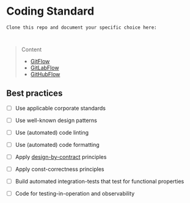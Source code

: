 # Coding Standard

```
Clone this repo and document your specific choice here:



```
> Content
> - [GitFlow](#gitflow)
> - [GitLabFlow](#gitlabflow)
> - [GitHubFlow](#githubflow)


## Best practices

- [ ] Use applicable corporate standards


- [ ] Use well-known design patterns


- [ ] Use (automated) code linting


- [ ] Use (automated) code formatting


- [ ] Apply [design-by-contract](https://www.eiffel.com/values/design-by-contract/introduction/) principles


- [ ] Apply const-correctness principles


- [ ] Build automated integration-tests that test for functional properties


- [ ] Code for testing-in-operation and observability
